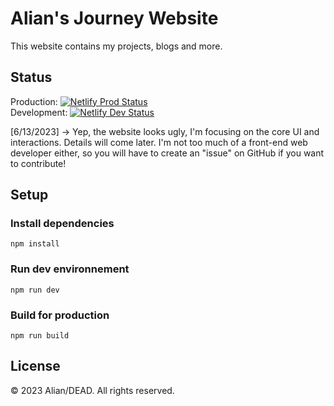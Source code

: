 # Alian's Journey Website
This website contains my projects, blogs and more.

## Status

Production: [![Netlify Prod Status](https://api.netlify.com/api/v1/badges/44ecf80d-e9a9-424c-be28-0da94603d206/deploy-status)](https://app.netlify.com/sites/aliandead/deploys)
<br>
Development: [![Netlify Dev Status](https://api.netlify.com/api/v1/badges/63824de3-2a8c-4e85-a0a6-ba8d3f872996/deploy-status)](https://app.netlify.com/sites/aliandead-dev/deploys)

[6/13/2023] -> Yep, the website looks ugly, I'm focusing on the core UI and interactions. Details will come later.
               I'm not too much of a front-end web developer either, so you will have to create an "issue" on GitHub if you want to contribute!

## Setup

### Install dependencies
```
npm install
```

### Run dev environnement
```
npm run dev
```

### Build for production
```
npm run build
```

## License

&copy; 2023 Alian/DEAD. All rights reserved.